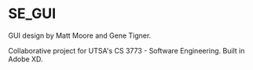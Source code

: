 # SE_GUI
GUI design by Matt Moore and Gene Tigner.

Collaborative project for UTSA's CS 3773 - Software Engineering. Built in Adobe XD.
